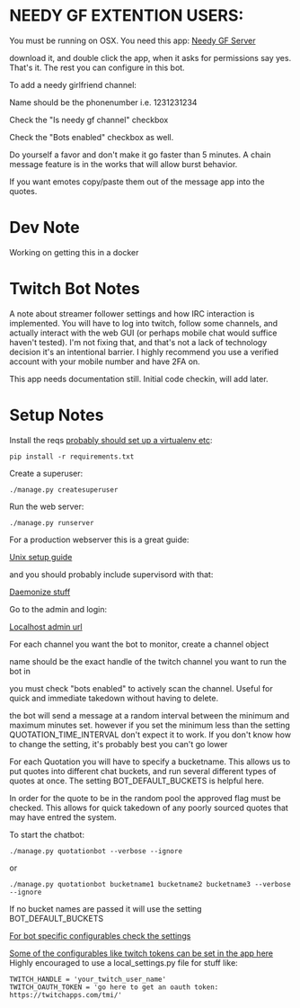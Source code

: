 # NEEDY GF EXTENTION USERS:

You must be running on OSX. You need this app:
[Needy GF Server](https://github.com/helmetwearer/needy_gf_server)

download it, and double click the app, when it asks for permissions say yes. That's it. The rest you can configure in this bot.

To add a needy girlfriend channel:

Name should be the phonenumber i.e. 1231231234

Check the "Is needy gf channel" checkbox

Check the "Bots enabled" checkbox as well.

Do yourself a favor and don't make it go faster than 5 minutes. A chain message feature is in the works that will allow burst behavior.

If you want emotes copy/paste them out of the message app into the quotes.

# Dev Note
Working on getting this in a docker

# Twitch Bot Notes
A note about streamer follower settings and how IRC interaction is implemented. You will have to log into twitch, follow some channels, and actually interact with the web GUI (or perhaps mobile chat would suffice haven't tested). I'm not fixing that, and that's not a lack of technology decision it's an intentional barrier. I highly recommend you use a verified account with your mobile number and have 2FA on.

This app needs documentation still. Initial code checkin, will add later.

# Setup Notes

Install the reqs [probably should set up a virtualenv etc](https://docs.python.org/3/library/venv.html):

    pip install -r requirements.txt

Create a superuser:

    ./manage.py createsuperuser

Run the web server:

    ./manage.py runserver

For a production webserver this is a great guide: 

[Unix setup guide](https://www.digitalocean.com/community/tutorials/how-to-install-and-configure-django-with-postgres-nginx-and-gunicorn)

and you should probably include supervisord with that:

[Daemonize stuff](https://www.agiliq.com/blog/2014/05/supervisor-with-django-and-gunicorn/)

Go to the admin and login:

[Localhost admin url](http://127.0.0.1:8000/admin)

For each channel you want the bot to monitor, create a channel object

name should be the exact handle of the twitch channel you want to run the bot in

you must check "bots enabled" to actively scan the channel. Useful for quick and immediate takedown without having to delete.

the bot will send a message at a random interval between the minimum and maximum minutes set.
however if you set the minimum less than the setting QUOTATION_TIME_INTERVAL don't expect it to work. If you don't know how to change the setting, it's
probably best you can't go lower


For each Quotation you will have to specify a bucketname. This allows us to put quotes into different
chat buckets, and run several different types of quotes at once. The setting BOT_DEFAULT_BUCKETS is helpful here.

In order for the quote to be in the random pool the approved flag must be checked. This allows for quick takedown of any poorly sourced quotes that may have entred the system.


To start the chatbot:

    ./manage.py quotationbot --verbose --ignore
    
or

    ./manage.py quotationbot bucketname1 bucketname2 bucketname3 --verbose --ignore

If no bucket names are passed it will use the setting BOT_DEFAULT_BUCKETS

[For bot specific configurables check the settings](https://github.com/helmetwearer/djangotwitchchatbot/blob/main/helmetbot/settings.py#L116)

[Some of the configurables like twitch tokens can be set in the app here](http://127.0.0.1:8000/admin/quotationbot/chatserversettings/1/change/)
Highly encouraged to use a local_settings.py file for stuff like:

    TWITCH_HANDLE = 'your_twitch_user_name'
    TWITCH_OAUTH_TOKEN = 'go here to get an oauth token: https://twitchapps.com/tmi/'
